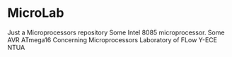 # MicroLab
Just a Microprocessors repository
Some Intel 8085 microprocessor.
Some AVR ATmega16
Concerning Microprocessors Laboratory of FLow Y-ECE NTUA
